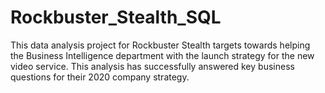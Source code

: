 # Rockbuster_Stealth_SQL
This data analysis project for Rockbuster Stealth targets towards helping the Business Intelligence department with the launch strategy for the new video service. This analysis has successfully answered key business questions for their 2020 company strategy.
